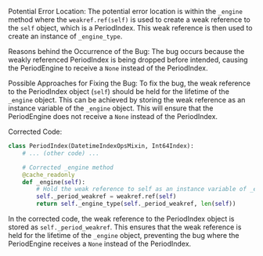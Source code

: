 Potential Error Location:
The potential error location is within the `_engine` method where the `weakref.ref(self)` is used to create a weak reference to the `self` object, which is a PeriodIndex. This weak reference is then used to create an instance of `_engine_type`.

Reasons behind the Occurrence of the Bug:
The bug occurs because the weakly referenced PeriodIndex is being dropped before intended, causing the PeriodEngine to receive a `None` instead of the PeriodIndex.

Possible Approaches for Fixing the Bug:
To fix the bug, the weak reference to the PeriodIndex object (`self`) should be held for the lifetime of the `_engine` object. This can be achieved by storing the weak reference as an instance variable of the `_engine` object. This will ensure that the PeriodEngine does not receive a `None` instead of the PeriodIndex.

Corrected Code:
```python
class PeriodIndex(DatetimeIndexOpsMixin, Int64Index):
    # ... (other code) ...

    # Corrected _engine method
    @cache_readonly
    def _engine(self):
        # Hold the weak reference to self as an instance variable of _engine
        self._period_weakref = weakref.ref(self)
        return self._engine_type(self._period_weakref, len(self))
```

In the corrected code, the weak reference to the PeriodIndex object is stored as `self._period_weakref`. This ensures that the weak reference is held for the lifetime of the `_engine` object, preventing the bug where the PeriodEngine receives a `None` instead of the PeriodIndex.
